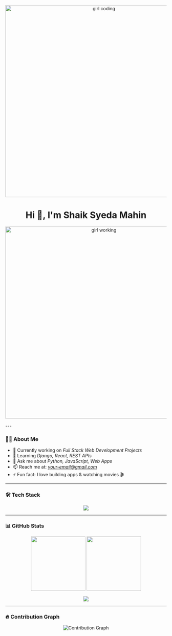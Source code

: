 <!-- Banner Girl Coding GIF -->
<p align="center">
  <img src="https://cdn.dribbble.com/users/1162077/screenshots/3848914/programmer.gif" width="600" alt="girl coding"/>
</p>

<h1 align="center">Hi 👋, I'm Shaik Syeda Mahin</h1>

<!-- Typing Animation -->
<p align="center">
  <img src="https://media.giphy.com/media/3o7TKsQ5yZ8ZCcqz04/giphy.gif" width="600" alt="girl working"/>
</p>
---

### 👩‍💻 About Me
- 🔭 Currently working on *Full Stack Web Development Projects*
- 🌱 Learning *Django, React, REST APIs*
- 💬 Ask me about *Python, JavaScript, Web Apps*
- 📫 Reach me at: *your-email@gmail.com*
- ⚡ Fun fact: I love building apps & watching movies 🎬

---

### 🛠 Tech Stack
<p align="center">
  <img src="https://skillicons.dev/icons?i=python,django,react,javascript,html,css,bootstrap,mysql,git,github,vscode&theme=dark" />
</p>

---

### 📊 GitHub Stats
<p align="center">
  <img src="https://github-readme-stats.vercel.app/api?username=Shaik8099&show_icons=true&theme=radical" height="170" />
  <img src="https://github-readme-streak-stats.herokuapp.com/?user=Shaik8099&theme=radical" height="170" />
</p>

<p align="center">
  <img src="https://github-readme-stats.vercel.app/api/top-langs/?username=Shaik8099&layout=compact&theme=radical" />
</p>

---

### 🔥 Contribution Graph
<p align="center">
  <img src="https://github-readme-activity-graph.vercel.app/graph?username=Shaik8099&theme=radical" alt="Contribution Graph"/>
</p>
